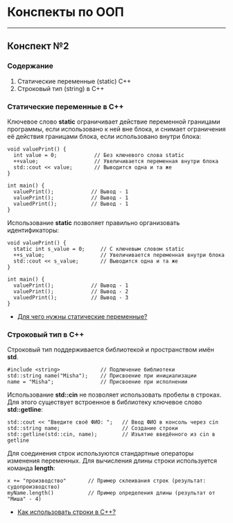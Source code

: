 # Конспекты по ООП
---
## Конспект №2
### Содержание
1. Статические переменные (static) C++
2. Строковый тип (string) в C++

### Статические переменные в C++
Ключевое слово **static** ограничивает действие переменной границами программы, если использовано к ней вне блока, и снимает ограничения её действия границами блока, если использовано внутри блока:

    void valuePrint() {
      int value = 0;            // Без ключевого слова static
      ++value;                  // Увеличивается переменная внутри блока
      std::cout << value;       // Выводится одна и та же
    }
 
    int main() {
      valuePrint();            // Вывод - 1
      valuePrint();            // Вывод - 1
      valuedPrint();           // Вывод - 1
    }
    
Использование **static** позволяет правильно организовать идентификаторы:

    void valuePrint() {
      static int s_value = 0;     // C ключевым словом static
      ++s_value;                  // Увеличивается переменная внутри блока
      std::cout << s_value;       // Выводится одна и та же
    }
 
    int main() {
      valuePrint();            // Вывод - 1
      valuePrint();            // Вывод - 2
      valuedPrint();           // Вывод - 3
    }
- [Для чего нужны статические переменные?](https://ravesli.com/urok-51-staticheskie-peremennye/)

### Строковый тип в C++
Строковый тип поддерживается библиотекой **<string>** и пространством имён **std**.

    #include <string>             // Подлючение библиотеки
    std::string name("Misha");    // Присвоение при инициализации
    name = "Misha";               // Присвоение при исполнении
    
Использование **std::cin** не позволяет использовать пробелы в строках. Для этого существует встроенное в библиотеку ключевое слово **std::getline**:

    std::cout << "Введите своё ФИО: ";   // Ввод ФИО в консоль через cin
    std::string name;                    // Создание строки
    std::getline(std::cin, name);        // Изъятие введённого из cin в getline
    
Для соединения строк используются стандартные операторы изменения переменных. Для вычисления длины строки используется команда **length**:

    x += "производство"       // Пример склеивания строк (результат: судопроизводство)
    myName.length()           // Пример определения длины (результат от "Миша" - 4)

- [Как использовать строки в C++?](https://ravesli.com/urok-57-vvedenie-v-std-string/)
